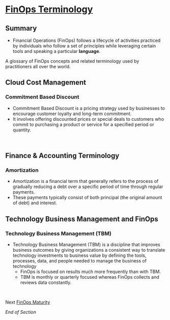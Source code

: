 # [FinOps Terminology](https://www.finops.org/resource/terminology/)

## Summary
* Financial Operations (FinOps) follows a lifecycle of activities practiced by individuals who follow a set of principles while leveraging certain tools and speaking a particular **language**.

A glossary of FinOps concepts and related terminology used by practitioners all over the world.
<br> 

## Cloud Cost Management

### Commitment Based Discount
* Commitment Based Discount is a pricing strategy used by businesses to encourage customer loyalty and long-term commitment. 
* It involves offering discounted prices or special deals to customers who commit to purchasing a product or service for a specified period or quantity.

<br> 

## Finance & Accounting Terminology

### Amortization
* Amortization is a financial term that generally refers to the process of gradually reducing a debt over a specific period of time through regular payments. 
* These payments typically consist of both principal (the original amount of debt) and interest.


## Technology Business Management and FinOps

### Technology Business Management (TBM) 
* Technology Business Management (TBM) is a discipline that improves business outcomes by giving organizations a consistent way to translate technology investments to business value by defining the tools, processes, data, and people needed to manage the business of technology 
    * FinOps is focused on results much more frequently than with TBM. 
    * TBM is monthly or quarterly focused whereas FinOps collects and reviews data constantly.

<br> 


Next [FinOps Maturity](https://github.com/jamesbuckett/finops-certified-practitioner/blob/main/08-finops-maturity.md)
<br> 

*End of Section*